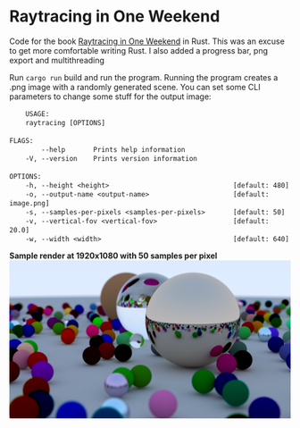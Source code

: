 # Raytracing in One Weekend
Code for the book [Raytracing in One Weekend](https://raytracing.github.io/books/RayTracingInOneWeekend.html) in Rust. This was an excuse to get more comfortable writing Rust. I also added a progress bar, png export and multithreading

Run `cargo run` build and run the program. Running the program creates a .png image with a randomly generated scene. You can set some CLI parameters to change some stuff for the output image:

        USAGE:
        raytracing [OPTIONS]

    FLAGS:
            --help       Prints help information
        -V, --version    Prints version information

    OPTIONS:
        -h, --height <height>                               [default: 480]
        -o, --output-name <output-name>                     [default: image.png]
        -s, --samples-per-pixels <samples-per-pixels>       [default: 50]
        -v, --vertical-fov <vertical-fov>                   [default: 20.0]
        -w, --width <width>                                 [default: 640]

**Sample render at 1920x1080 with 50 samples per pixel** 
![Sample render at 1920x1080 with 50 samples per pixel](image.png)